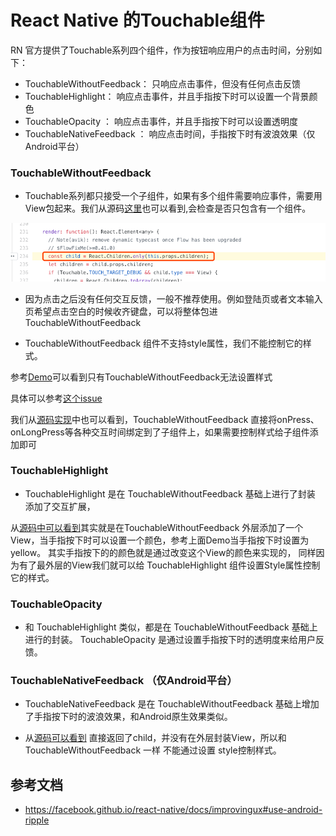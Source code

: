 
# React Native 的Touchable组件

RN 官方提供了Touchable系列四个组件，作为按钮响应用户的点击时间，分别如下：

* TouchableWithoutFeedback： 只响应点击事件，但没有任何点击反馈
* TouchableHighlight： 响应点击事件，并且手指按下时可以设置一个背景颜色
* TouchableOpacity ： 响应点击事件，并且手指按下时可以设置透明度
* TouchableNativeFeedback ： 响应点击时间，手指按下时有波浪效果（仅Android平台）

### TouchableWithoutFeedback

* Touchable系列都只接受一个子组件，如果有多个组件需要响应事件，需要用View包起来。我们从源码[这里](https://github.com/facebook/react-native/blob/master/Libraries/Components/Touchable/TouchableWithoutFeedback.js#L234)也可以看到,会检查是否只包含有一个组件。

![Touchable Only Children](./images/touchable-only-children.png)

* 因为点击之后没有任何交互反馈，一般不推荐使用。例如登陆页或者文本输入页希望点击空白的时候收齐键盘，可以将整体包进 TouchableWithoutFeedback 

* TouchableWithoutFeedback 组件不支持style属性，我们不能控制它的样式。

参考[Demo](https://snack.expo.io/@wangcheng714/touchablebuttonexample)可以看到只有TouchableWithoutFeedback无法设置样式

具体可以参考[这个issue](https://github.com/facebook/react-native/issues/18257)

我们从[源码实现](https://github.com/facebook/react-native/blob/master/Libraries/Components/Touchable/TouchableWithoutFeedback.js#L231-L264)中也可以看到，TouchableWithoutFeedback 直接将onPress、onLongPress等各种交互时间绑定到了子组件上，如果需要控制样式给子组件添加即可

### TouchableHighlight

* TouchableHighlight 是在 TouchableWithoutFeedback 基础上进行了封装 添加了交互扩展，

从[源码中可以看到](https://github.com/facebook/react-native/blob/master/Libraries/Components/Touchable/TouchableHighlight.js#L395-L453)其实就是在TouchableWithoutFeedback 外层添加了一个View，当手指按下时可以设置一个颜色，参考上面Demo当手指按下时设置为 yellow。 其实手指按下的的颜色就是通过改变这个View的颜色来实现的， 同样因为有了最外层的View我们就可以给 TouchableHighlight 组件设置Style属性控制它的样式。

### TouchableOpacity

* 和 TouchableHighlight 类似，都是在 TouchableWithoutFeedback 基础上进行的封装。 TouchableOpacity 是通过设置手指按下时的透明度来给用户反馈。

### TouchableNativeFeedback （仅Android平台）

* TouchableNativeFeedback 是在 TouchableWithoutFeedback 基础上增加了手指按下时的波浪效果，和Android原生效果类似。

* 从[源码可以看到](https://github.com/facebook/react-native/blob/master/Libraries/Components/Touchable/TouchableNativeFeedback.android.js#L319) 直接返回了child，并没有在外层封装View，所以和 TouchableWithoutFeedback 一样 不能通过设置 style控制样式。

## 参考文档

* https://facebook.github.io/react-native/docs/improvingux#use-android-ripple